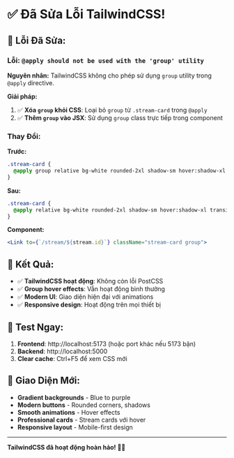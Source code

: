 # ✅ Đã Sửa Lỗi TailwindCSS!

## 🔧 **Lỗi Đã Sửa:**

### **Lỗi: `@apply should not be used with the 'group' utility`**

**Nguyên nhân:** TailwindCSS không cho phép sử dụng `group` utility trong `@apply` directive.

**Giải pháp:**
1. ✅ **Xóa `group` khỏi CSS**: Loại bỏ `group` từ `.stream-card` trong `@apply`
2. ✅ **Thêm `group` vào JSX**: Sử dụng `group` class trực tiếp trong component

### **Thay Đổi:**

**Trước:**
```css
.stream-card {
  @apply group relative bg-white rounded-2xl shadow-sm hover:shadow-xl transition-all duration-300 overflow-hidden transform hover:-translate-y-1;
}
```

**Sau:**
```css
.stream-card {
  @apply relative bg-white rounded-2xl shadow-sm hover:shadow-xl transition-all duration-300 overflow-hidden transform hover:-translate-y-1;
}
```

**Component:**
```jsx
<Link to={`/stream/${stream.id}`} className="stream-card group">
```

## 🎯 **Kết Quả:**

- ✅ **TailwindCSS hoạt động**: Không còn lỗi PostCSS
- ✅ **Group hover effects**: Vẫn hoạt động bình thường
- ✅ **Modern UI**: Giao diện hiện đại với animations
- ✅ **Responsive design**: Hoạt động trên mọi thiết bị

## 🚀 **Test Ngay:**

1. **Frontend**: http://localhost:5173 (hoặc port khác nếu 5173 bận)
2. **Backend**: http://localhost:5000
3. **Clear cache**: Ctrl+F5 để xem CSS mới

## 🎨 **Giao Diện Mới:**

- **Gradient backgrounds** - Blue to purple
- **Modern buttons** - Rounded corners, shadows
- **Smooth animations** - Hover effects
- **Professional cards** - Stream cards với hover
- **Responsive layout** - Mobile-first design

---

**TailwindCSS đã hoạt động hoàn hảo! 🎨✨**




















